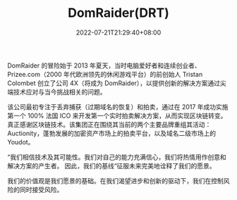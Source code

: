 ﻿---
weight: 
title: "DomRaider(DRT)"
description: "DomRaider 的冒险始于 2013 年夏天，当时电脑爱好者和连续创业者、Prizee.com（2000 年代欧洲领先的休闲游戏平台）的前创始人 Tristan Colombet 创立了公司 4X（将成为 DomRaider），以提供创新的解决方案通过尖端技术应对与当今挑战相关的问题。"
date: 2022-07-21T21:29:40+08:00
lastmod: 2022-07-21T09:55:40+08:00
draft: false
authors: ["Cindy"]
featuredImage: "domraiderdrt.jpg"
link: "https://www.domraider.com/"
tags: ["数字代币","DomRaider(DRT)"]
categories: ["navigation"]
navigation: ["数字代币"]
lightgallery: true
toc: true
pinned: false
recommend: false
recommend1: false
---
DomRaider 的冒险始于 2013 年夏天，当时电脑爱好者和连续创业者、Prizee.com（2000 年代欧洲领先的休闲游戏平台）的前创始人 Tristan Colombet 创立了公司 4X（将成为 DomRaider），以提供创新的解决方案通过尖端技术应对与当今挑战相关的问题。

该公司最初专注于丢弃捕获（过期域名的恢复）和拍卖，通过在 2017 年成功实施第一个 100% 法国 ICO 来开发第一个实时拍卖解决方案，从而实现区块链转变。真正感谢区块链技术。该集团正在围绕其当前的两个主要品牌重组其活动：Auctionity，蓬勃发展的加密资产市场上的拍卖平台，以及域名二级市场上的 Youdot。

“我们相信技术及其可能性。我们对自己的能力充满信心，我们将热情用作创意和解决方案的产生者。
因此，我们的基线“征服未来完美地诠释了我们的愿景。

我们的价值观是我们愿景的基础。在我们渴望进步和创新的驱动下，我们在控制风险的同时接受风险。

